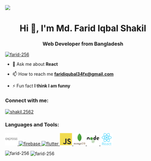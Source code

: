 <img src="https://instagram.fdac138-2.fna.fbcdn.net/v/t51.2885-19/490257177_600636566351728_2359286175234299209_n.jpg?stp=dst-jpg_s150x150_tt6&_nc_ht=instagram.fdac138-2.fna.fbcdn.net&_nc_cat=104&_nc_oc=Q6cZ2QEVSaYPPIYP9Kr6mWKHoqJNg-IxDbkFHoYc5uthbAlfi45lxWqnqJZhoFH_NMcDKps&_nc_ohc=MCrgrLuTackQ7kNvwErK3v2&_nc_gid=bJYboALoB_QX2LzxhfuwYg&edm=AP4sbd4BAAAA&ccb=7-5&oh=00_AfNmnQBl1UyehdNRK1CKnX8x9fAny1gVKpLeeXnf151oEA&oe=68532EE3&_nc_sid=7a9f4b">


<h1 align="center">Hi 👋, I'm Md. Farid Iqbal Shakil</h1>
<h3 align="center">Web Developer from Bangladesh</h3>

<p align="left"> <a href="https://github.com/ryo-ma/github-profile-trophy"><img src="https://github-profile-trophy.vercel.app/?username=farid-256" alt="farid-256" /></a> </p>

- 💬 Ask me about **React**

- 📫 How to reach me **faridiqubal34fx@gmail.com**

- ⚡ Fun fact **I think I am funny**

<h3 align="left">Connect with me:</h3>
<p align="left">
<a href="https://instagram.com/shakil.2562" target="blank"><img align="center" src="https://raw.githubusercontent.com/rahuldkjain/github-profile-readme-generator/master/src/images/icons/Social/instagram.svg" alt="shakil.2562" height="30" width="40" /></a>
</p>

<h3 align="left">Languages and Tools:</h3>
<p align="left"> <a href="https://expressjs.com" target="_blank" rel="noreferrer"> <img src="https://raw.githubusercontent.com/devicons/devicon/master/icons/express/express-original-wordmark.svg" alt="express" width="40" height="40"/> </a> <a href="https://firebase.google.com/" target="_blank" rel="noreferrer"> <img src="https://www.vectorlogo.zone/logos/firebase/firebase-icon.svg" alt="firebase" width="40" height="40"/> </a> <a href="https://flutter.dev" target="_blank" rel="noreferrer"> <img src="https://www.vectorlogo.zone/logos/flutterio/flutterio-icon.svg" alt="flutter" width="40" height="40"/> </a> <a href="https://developer.mozilla.org/en-US/docs/Web/JavaScript" target="_blank" rel="noreferrer"> <img src="https://raw.githubusercontent.com/devicons/devicon/master/icons/javascript/javascript-original.svg" alt="javascript" width="40" height="40"/> </a> <a href="https://www.mongodb.com/" target="_blank" rel="noreferrer"> <img src="https://raw.githubusercontent.com/devicons/devicon/master/icons/mongodb/mongodb-original-wordmark.svg" alt="mongodb" width="40" height="40"/> </a> <a href="https://nodejs.org" target="_blank" rel="noreferrer"> <img src="https://raw.githubusercontent.com/devicons/devicon/master/icons/nodejs/nodejs-original-wordmark.svg" alt="nodejs" width="40" height="40"/> </a> <a href="https://reactjs.org/" target="_blank" rel="noreferrer"> <img src="https://raw.githubusercontent.com/devicons/devicon/master/icons/react/react-original-wordmark.svg" alt="react" width="40" height="40"/> </a> </p>

<p><img align="left" src="https://github-readme-stats.vercel.app/api/top-langs?username=farid-256&show_icons=true&locale=en&layout=compact" alt="farid-256" /></p>

<p>&nbsp;<img align="center" src="https://github-readme-stats.vercel.app/api?username=farid-256&show_icons=true&locale=en" alt="farid-256" /></p>


